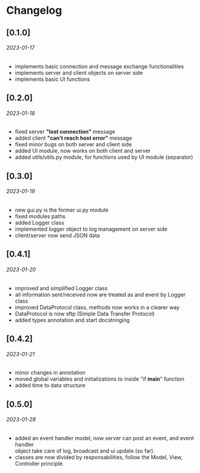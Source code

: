 # Changelog


## [0.1.0]
###### 2023-01-17

- implements basic connection and message exchange functionalities
- implements server and client objects on server side
- implements basic UI functions


## [0.2.0]
###### 2023-01-18

- fixed server **"lost connection"** message
- added client **"can't reach host error"** message
- fixed minor bugs on both server and client side
- added UI module, now works on both client and server
- added
  utils/utils.py module, for functions used by UI module (separator)
  

## [0.3.0]
###### 2023-01-19

- new gui.py is the former ui.py module
- fixed modules paths
- added Logger class
- implemented logger object to log management on server side
- client/server now send JSON data


## [0.4.1]
###### 2023-01-20

- improved and simplified Logger class
- all information sent/received now are treated as and event by Logger class
- improved DataProtocol class, methods now works in a clearer way
- DataProtocol is now sftp (Simple Data Transfer Protocol)
- added types annotation and start docstringing

## [0.4.2]
###### 2023-01-21

- minor changes in annotation
- moved global variables and initializations to inside "if __main__" function
- added time to data structure

## [0.5.0]
###### 2023-01-28

- added an event handler model, now server can post an event, and event handler  
object take care of log, broadcast and ui update (so far).
- classes are now divided by responsabilities, follow the Model, View, Controller principle.